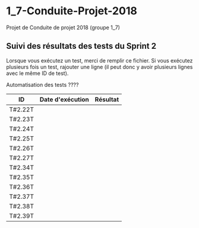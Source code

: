# 1_7-Conduite-Projet-2018
Projet de Conduite de projet 2018 (groupe 1_7)

## Suivi des résultats des tests du Sprint 2
Lorsque vous exécutez un test, merci de remplir ce fichier. Si vous exécutez plusieurs fois un test, rajouter une ligne (il peut donc y avoir plusieurs lignes avec le même ID de test).

Automatisation des tests ????

|ID|Date d'exécution|Résultat|
|--|----------------|--------|
|T#2.22T|||
|T#2.23T|||
|T#2.24T|||
|T#2.25T|||
|T#2.26T|||
|T#2.27T|||
|T#2.34T|||
|T#2.35T|||
|T#2.36T|||
|T#2.37T|||
|T#2.38T|||
|T#2.39T||||
